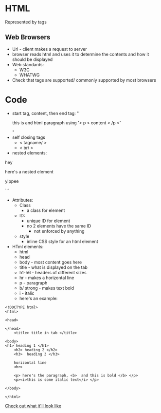 # HTML

Represented by tags

## Web Browsers

* Url - client makes a request to server
* browser reads html and uses it to determine the contents and how it should be displayed
* Web standards:
  * W3C
  * WHATWG
* Check that tags are supported/ commonly supported by most browsers

# Code

* start tag, content, then end tag: "<p>this is and html paragraph using '< p > content < /p >' </p>"
* self closing tags 
  * < tagname/ >
  * < br/ >
* nested elements:

<p> hey
    <p> here's a nested element  </p>  
    yippee
</p>    
```


* Attributes:
  * Class
    * a class for element
  * ID:
    * unique ID for element
    * no 2 elements have the same ID
      * not enforced by anything
  * style
    * inline CSS style for an html element
* HTml elements:
  * html
  * head
  * body - most content goes here
  * title - what is displayed on the tab
  * h1-h6 - headers of different sizes
  * hr - makes a horizontal line
  * p - paragraph
  * b/ strong - makes text bold
  * i - italic
  * here's an example:

```
<!DOCTYPE html>
<html>

<head>
 
</head>
    <title> title in tab </title>  
    
<body>
<h1> heading 1 </h1>
    <h2> heading 2 </h2>
    <h3>  heading 3 </h3>

    horizontal line  
    <hr>

    <p> here's the paragraph, <b>  and this is bold </b> </p>
    <p><i>this is some italic text</i> </p>

</body>

</html>
```
[Check out what it'll look like](./htmlex.html)